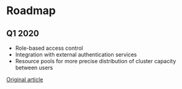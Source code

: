 # Roadmap

## Q1 2020

- Role-based access control
- Integration with external authentication services
- Resource pools for more precise distribution of cluster capacity between users

[Original article](https://clickhouse.yandex/docs/en/roadmap/) <!--hide-->
